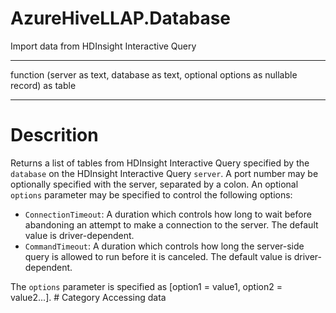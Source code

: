 ﻿# AzureHiveLLAP.Database
Import data from HDInsight Interactive Query
***
function (server as text, database as text, optional options as nullable record) as table
***
# Descrition 

Returns a list of tables from HDInsight Interactive Query specified by the <code>database</code> on the HDInsight Interactive Query <code>server</code>. A port number may be optionally specified with the server, separated by a colon. An optional <code>options</code> parameter may be specified to control the following options:
<ul>
        <li><code>ConnectionTimeout</code>: A duration which controls how long to wait before abandoning an attempt to make a connection to the server. The default value is driver-dependent.</li>
        <li><code>CommandTimeout</code>: A duration which controls how long the server-side query is allowed to run before it is canceled. The default value is driver-dependent.</li>
</ul>
The <code>options</code> parameter is specified as [option1 = value1, option2 = value2...].
# Category 
Accessing data
